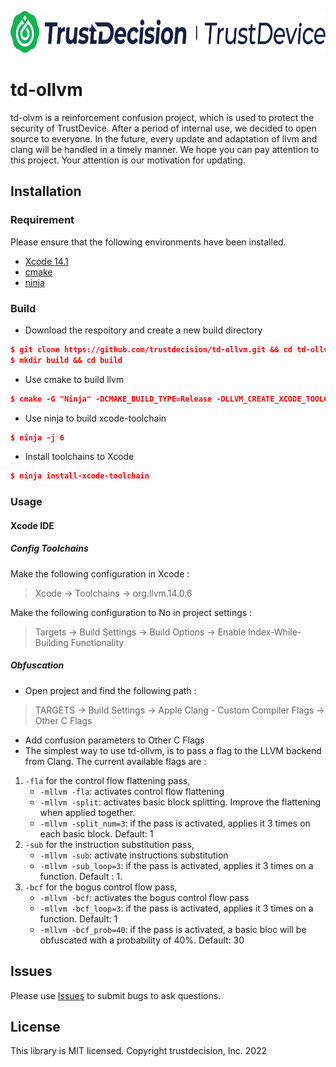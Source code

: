 <p align="center">
  <a href="https://www.trustdecision.com/deviceFingerprint" >
    <picture>
      <source media="(prefers-color-scheme: dark)" srcset="images/logo_light.png" />
      <source media="(prefers-color-scheme: light)" srcset="images/logo_dark.png" />
      <img src="images/logo_dark.png" alt="trustdevice logo" width="729px" height="67px"/>    </picture>
  </a>
</p>



# td-ollvm

td-olvm is a reinforcement confusion project, which is used to protect the security of TrustDevice. 
After a period of internal use, we decided to open source to everyone. 
In the future, every update and adaptation of llvm and clang will be handled in a timely manner. We hope you can pay attention to this project. Your attention is our motivation for updating.

## Installation

### Requirement

Please ensure that the following environments have been installed.

+ [Xcode 14.1](https://download.developer.apple.com/Developer_Tools/Xcode_14.2/Xcode_14.2.xip)
+ [cmake](https://cmake.org/download/)
+ [ninja](https://ninja-build.org/)

### Build

+ Download the respoitory and create a new build directory
```cmake
$ git clone https://github.com/trustdecision/td-ollvm.git && cd td-ollvm
$ mkdir build && cd build
```
+ Use cmake to build llvm
```cmake
$ cmake -G "Ninja" -DCMAKE_BUILD_TYPE=Release -DLLVM_CREATE_XCODE_TOOLCHAIN=ON  -DLLVM_INCLUDE_TESTS=Off -DLLVM_INCLUDE_EXAMPLES=Off -DLLVM_ENABLE_BACKTRACES=Off -DLLVM_INCLUDE_BENCHMARKS=OFF -DLLVM_BUILD_DOCS=OFF -DCMAKE_OSX_ARCHITECTURES="x86_64"  -DLLVM_TARGETS_TO_BUILD="host;AArch64" -DCMAKE_INSTALL_PREFIX="/Applications/Xcode.app/Contents/Developer/"  -DLLVM_ENABLE_PROJECTS="clang;clang-tools-extra;compiler-rt"  -DLLVM_ENABLE_NEW_PASS_MANAGER=OFF ../llvm
```

+ Use ninja to build xcode-toolchain
```cmake
$ ninja -j 6
```
+ Install toolchains to Xcode
```cmake
$ ninja install-xcode-toolchain
```

### Usage
#### Xcode IDE

##### Config Toolchains

Make the following configuration in Xcode :
> Xcode -> Toolchains -> org.llvm.14.0.6

Make the following configuration to No in project settings : 

> Targets -> Build Settings -> Build Options -> Enable Index-While-Building Functionality 

##### Obfuscation

+ Open project and find the following path :

>  TARGETS -> Build Settings -> Apple Clang - Custom Compiler Flags -> Other C Flags

+ Add confusion parameters to Other C Flags
+ The simplest way to use td-ollvm, is to pass a flag to the LLVM backend from Clang. The current available flags are :
1. `-fla` for the control flow flattening pass, 
   - `-mllvm -fla`: activates control flow flattening
   - `-mllvm -split`: activates basic block splitting. Improve the flattening when applied together.
   - `-mllvm -split_num=3`: if the pass is activated, applies it 3 times on each basic block. Default: 1
2. `-sub` for the instruction substitution pass, 
   - `-mllvm -sub`: activate instructions substitution
   - `-mllvm -sub_loop=3`: if the pass is activated, applies it 3 times on a function. Default : 1.
3. `-bcf` for the bogus control flow pass,
   - `-mllvm -bcf`: activates the bogus control flow pass
   - `-mllvm -bcf_loop=3`: if the pass is activated, applies it 3 times on a function. Default: 1
   - `-mllvm -bcf_prob=40`: if the pass is activated, a basic bloc will be obfuscated with a probability of 40%. Default: 30

## Issues

Please use [Issues](https://github.com/trustdecision/td-ollvm/issues) to submit bugs to ask questions.

## License
This library is MIT licensed. Copyright trustdecision, Inc. 2022